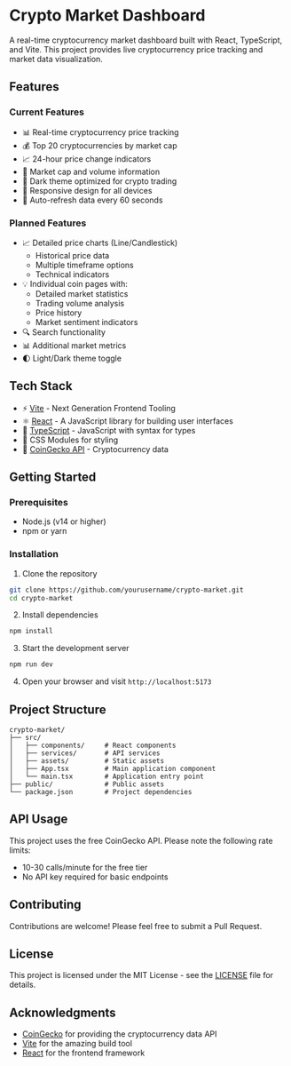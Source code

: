 # Crypto Market Dashboard

A real-time cryptocurrency market dashboard built with React, TypeScript, and Vite. This project provides live cryptocurrency price tracking and market data visualization.

## Features

### Current Features
- 📊 Real-time cryptocurrency price tracking
- 💰 Top 20 cryptocurrencies by market cap
- 📈 24-hour price change indicators
- 💎 Market cap and volume information
- 🌙 Dark theme optimized for crypto trading
- 📱 Responsive design for all devices
- 🔄 Auto-refresh data every 60 seconds

### Planned Features
- 📈 Detailed price charts (Line/Candlestick)
  - Historical price data
  - Multiple timeframe options
  - Technical indicators
- 💡 Individual coin pages with:
  - Detailed market statistics
  - Trading volume analysis
  - Price history
  - Market sentiment indicators
- 🔍 Search functionality
- 📊 Additional market metrics
- 🌓 Light/Dark theme toggle

## Tech Stack

- ⚡️ [Vite](https://vitejs.dev/) - Next Generation Frontend Tooling
- ⚛️ [React](https://reactjs.org/) - A JavaScript library for building user interfaces
- 📘 [TypeScript](https://www.typescriptlang.org/) - JavaScript with syntax for types
- 🎨 CSS Modules for styling
- 📡 [CoinGecko API](https://www.coingecko.com/en/api) - Cryptocurrency data

## Getting Started

### Prerequisites
- Node.js (v14 or higher)
- npm or yarn

### Installation

1. Clone the repository
```bash
git clone https://github.com/yourusername/crypto-market.git
cd crypto-market
```

2. Install dependencies
```bash
npm install
```

3. Start the development server
```bash
npm run dev
```

4. Open your browser and visit `http://localhost:5173`

## Project Structure

```
crypto-market/
├── src/
│   ├── components/     # React components
│   ├── services/       # API services
│   ├── assets/         # Static assets
│   ├── App.tsx         # Main application component
│   └── main.tsx        # Application entry point
├── public/             # Public assets
└── package.json        # Project dependencies
```

## API Usage

This project uses the free CoinGecko API. Please note the following rate limits:
- 10-30 calls/minute for the free tier
- No API key required for basic endpoints

## Contributing

Contributions are welcome! Please feel free to submit a Pull Request.

## License

This project is licensed under the MIT License - see the [LICENSE](LICENSE) file for details.

## Acknowledgments

- [CoinGecko](https://www.coingecko.com/) for providing the cryptocurrency data API
- [Vite](https://vitejs.dev/) for the amazing build tool
- [React](https://reactjs.org/) for the frontend framework
